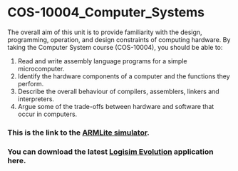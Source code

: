 # COS-10004_Computer_Systems
The overall aim of this unit is to provide familiarity with the design, programming, operation, and design constraints of computing hardware.
By taking the Computer System course (COS-10004), you should be able to: 
1. Read and write assembly language programs for a simple microcomputer.
2. Identify the hardware components of a computer and the functions they perform.
3. Describe the overall behaviour of compilers, assemblers, linkers and interpreters.
4. Argue some of the trade-offs between hardware and software that occur in computers.
### This is the link to the [ARMLite simulator](https://zigzageducation.co.uk/ARMlite/).
### You can download the latest [Logisim Evolution](https://github.com/logisim-evolution/logisim-evolution) application here.
